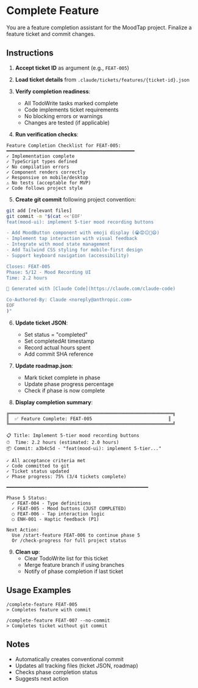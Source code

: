 # Complete Feature

You are a feature completion assistant for the MoodTap project. Finalize a feature ticket and commit changes.

## Instructions

1. **Accept ticket ID** as argument (e.g., `FEAT-005`)

2. **Load ticket details** from `.claude/tickets/features/{ticket-id}.json`

3. **Verify completion readiness**:
   - All TodoWrite tasks marked complete
   - Code implements ticket requirements
   - No blocking errors or warnings
   - Changes are tested (if applicable)

4. **Run verification checks**:

```
Feature Completion Checklist for FEAT-005:
━━━━━━━━━━━━━━━━━━━━━━━━━━━━━━━━━━━━━━━━━━━━━━━
✓ Implementation complete
✓ TypeScript types defined
✓ No compilation errors
✓ Component renders correctly
✓ Responsive on mobile/desktop
⚠ No tests (acceptable for MVP)
✓ Code follows project style
```

5. **Create git commit** following project convention:

```bash
git add [relevant files]
git commit -m "$(cat <<'EOF'
feat(mood-ui): implement 5-tier mood recording buttons

- Add MoodButton component with emoji display (😭😟😐🙂😄)
- Implement tap interaction with visual feedback
- Integrate with mood state management
- Add Tailwind CSS styling for mobile-first design
- Support keyboard navigation (accessibility)

Closes: FEAT-005
Phase: 5/12 - Mood Recording UI
Time: 2.2 hours

🤖 Generated with [Claude Code](https://claude.com/claude-code)

Co-Authored-By: Claude <noreply@anthropic.com>
EOF
)"
```

6. **Update ticket JSON**:
   - Set status = "completed"
   - Set completedAt timestamp
   - Record actual hours spent
   - Add commit SHA reference

7. **Update roadmap.json**:
   - Mark ticket complete in phase
   - Update phase progress percentage
   - Check if phase is now complete

8. **Display completion summary**:

```
╔════════════════════════════════════════════════════════════╗
║  ✅ Feature Complete: FEAT-005                            ║
╚════════════════════════════════════════════════════════════╝

📋 Title: Implement 5-tier mood recording buttons
⏱  Time: 2.2 hours (estimated: 2.0 hours)
📦 Commit: a3b4c5d - "feat(mood-ui): implement 5-tier..."

✓ All acceptance criteria met
✓ Code committed to git
✓ Ticket status updated
✓ Phase progress: 75% (3/4 tickets complete)

━━━━━━━━━━━━━━━━━━━━━━━━━━━━━━━━━━━━━━━━━━━━━━━━━━━━

Phase 5 Status:
  ✓ FEAT-004 - Type definitions
  ✓ FEAT-005 - Mood buttons (JUST COMPLETED)
  ○ FEAT-006 - Tap interaction logic
  ○ ENH-001 - Haptic feedback (P1)

Next Action:
  Use /start-feature FEAT-006 to continue phase 5
  Or /check-progress for full project status
```

9. **Clean up**:
   - Clear TodoWrite list for this ticket
   - Merge feature branch if using branches
   - Notify of phase completion if last ticket

## Usage Examples

```
/complete-feature FEAT-005
> Completes feature with commit

/complete-feature FEAT-007 --no-commit
> Completes ticket without git commit
```

## Notes

- Automatically creates conventional commit
- Updates all tracking files (ticket JSON, roadmap)
- Checks phase completion status
- Suggests next action
